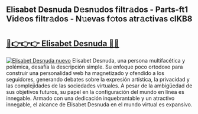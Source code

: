 ## Elisabet Desnuda D𝚎sn𝚞dos filtr𝚊dos - Parts-ft1 Vid𝚎os filtr𝚊dos - N𝚞evas f𝚘tos atr𝚊ctivas cIKB8

# <h2><a href="http://mbaj14.tromn.icu/?c=Elisabet+Desnuda">🔗👉👉👉 Elisabet Desnuda 🔗🔗</a></h2>

[![Elisabet Desnuda nuevo](https://i.imgur.com/pEAQMta.gif)](http://mbaj14.tromn.icu/?c=Elisabet+Desnuda)
Elisabet Desnuda, una persona multifacética y polémica, desafía la descripción simple. Su enfoque poco ortodoxo para construir una personalidad web ha magnetizado y ofendido a los seguidores, generando debates sobre la expresión artística, la privacidad y las complejidades de las sociedades virtuales. A pesar de la ambigüedad de sus objetivos futuros, su papel en la configuración del mundo en línea es innegable. Armado con una dedicación inquebrantable y un atractivo innegable, el alcance de Elisabet Desnuda en el mundo virtual es expansivo.
